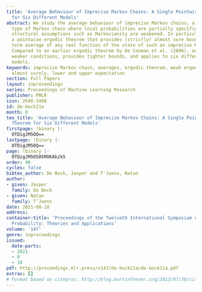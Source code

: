 ```yaml
---
title: 'Average Behaviour of Imprecise Markov Chains: A Single Pointwise Ergodic Theorem
  for Six Different Models'
abstract: We study the average behaviour of imprecise Markov chains; a generalised
  type of Markov chain where local probabilities are partially specified, and where
  structural assumptions such as Markovianity are weakened. In particular, we prove
  a pointwise ergodic theorem that provides (strictly) almost sure bounds on the long
  term average of any real function of the state of such an imprecise Markov chain.
  Compared to an earlier ergodic theorem by De Cooman et al. (2006), our result requires
  weaker conditions, provides tighter bounds, and applies to six different types of
  models.
keywords: imprecise Markov chain, averages, ergodic theorem, weak ergodicity, strictly
  almost surely, lower and upper expectation
section: Full Papers
layout: inproceedings
series: Proceedings of Machine Learning Research
publisher: PMLR
issn: 2640-3498
id: de-bock21a
month: 0
tex_title: 'Average Behaviour of Imprecise Markov Chains: A Single Pointwise Ergodic
  Theorem for Six Different Models'
firstpage: !binary |-
  OTDigJM5OQ==
lastpage: !binary |-
  OTDigJM5OQ==
page: !binary |-
  OTDigJM5OS05MOKAkzk5
order: 90
cycles: false
bibtex_author: De Bock, Jasper and T'Joens, Natan
author:
- given: Jasper
  family: De Bock
- given: Natan
  family: T’Joens
date: 2021-08-18
address:
container-title: 'Proceedings of the Twelveth International Symposium on Imprecise
  Probability: Theories and Applications'
volume: '147'
genre: inproceedings
issued:
  date-parts:
  - 2021
  - 8
  - 18
pdf: http://proceedings.mlr.press/v147/de-bock21a/de-bock21a.pdf
extras: []
# Format based on citeproc: http://blog.martinfenner.org/2013/07/30/citeproc-yaml-for-bibliographies/
---
```


